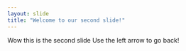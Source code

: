```yaml
---
layout: slide
title: "Welcome to our second slide!"
---
```

Wow this is the second slide
Use the left arrow to go back!

